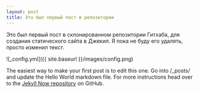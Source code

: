 ```yaml
---
layout: post
title: Это был первый пост в репозитории
---
```


Это был первый пост в склонированном репозитории Гитхаба, для создания статического сайта в Джекил. Я пока не буду его удалять, просто изменил текст.

![_config.yml]({{ site.baseurl }}/images/config.png)

The easiest way to make your first post is to edit this one. Go into /_posts/ and update the Hello World markdown file. For more instructions head over to the [Jekyll Now repository](https://github.com/barryclark/jekyll-now) on GitHub.